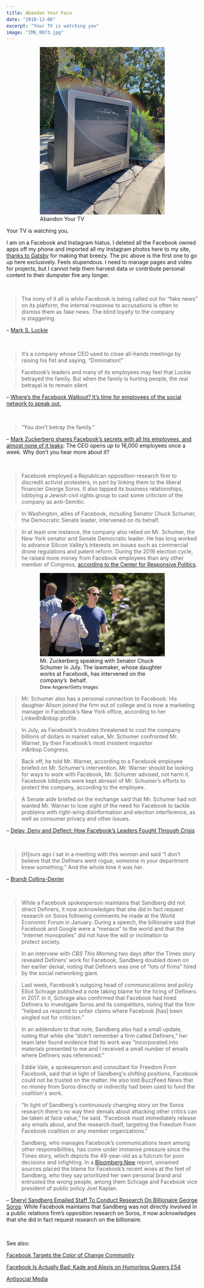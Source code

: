 ```yaml
---
title: Abandon Your Face
date: "2018-12-06"
excerpt: "Your TV is watching you"
image: "IMG_0073.jpg"
---
```


<div style="max-width: 408px; margin: 0 auto"><figure>
<img src="IMG_0073.jpg"
     alt="Abandon Your TV" /><br />
<figcaption>
 Abandon Your TV
</figcaption>
</figure></div>

Your TV is watching&nbsp;you.

I am on a Facebook and Instagram hiatus. I deleted all the Facebook owned apps
off my phone and imported all my Instagram photos here to my site,
[thanks to Gatsby](/credits/) for making that breezy. The pic above is the first
one to go up here exclusively. Feels stupendous. I need to manage pages and
video for projects, but I cannot help them harvest data or contribute
personal content to their dumpster fire any&nbsp;longer.

<br />


> The irony of it all is while Facebook is being called out for “fake news” on its platform, the internal response to accusations is often to dismiss them as fake news. The blind loyalty to the company is&nbsp;staggering.

– [Mark S. Luckie](https://twitter.com/marksluckie/status/1068228843322920960)

<br />

> It’s a company whose CEO used to close all-hands meetings by raising his fist and saying,&nbsp;“Domination!”

> Facebook’s leaders and many of its employees may feel that Luckie betrayed the family. But when the family is hurting people, the real betrayal is to remain&nbsp;silent.

– [Where’s the Facebook Walkout? It’s time for employees of the social network to speak&nbsp;out.](https://slate.com/technology/2018/11/facebook-workers-should-speak-up-about-their-company-right-now.html)

<br />

> “You don’t betray the&nbsp;family.”

– [Mark Zuckerberg shares Facebook’s secrets with all his employees, and almost none of it leaks](https://www.recode.net/2017/1/5/13987714/mark-zuckerberg-facebook-qa-weekly): The CEO opens up to 16,000 employees once a week. Why don’t you hear more about&nbsp;it?

<br />

> Facebook employed a Republican opposition-research firm to discredit activist protesters, in part by linking them to the liberal financier George Soros. It also tapped its business relationships, lobbying a Jewish civil rights group to cast some criticism of the company as&nbsp;anti-Semitic.

> In Washington, allies of Facebook, including Senator Chuck Schumer, the Democratic Senate leader, intervened on its&nbsp;behalf.

> In at least one instance, the company also relied on Mr. Schumer, the New York senator and Senate Democratic leader. He has long worked to advance Silicon Valley’s interests on issues such as commercial drone regulations and patent reform. During the 2016 election cycle, he raised more money from Facebook employees than any other member of Congress, [according to the Center for Responsive&nbsp;Politics](https://www.opensecrets.org/orgs/toprecips.php?id=D000033563&type=P&sort=A&cycle=2016).

<div style="max-width: 408px; margin: 0 auto"><figure>
<img src="merlin_141182193_5f23f285-d744-4e14-868e-ae8566b026cc-jumbo-100.jpg"
     alt="Zuckerberg speaking with Schumer" /><br />
<figcaption>
Mr. Zuckerberg speaking with Senator Chuck Schumer in July. The lawmaker, whose daughter works at Facebook, has intervened on the company’s&nbsp&nbsp;behalf.<br />
<small>Drew&nbsp;Angerer/Getty&nbsp;Images</small></figcaption>
</figure></div>

> Mr. Schumer also has a personal connection to Facebook: His daughter Alison joined the firm out of college and is now a marketing manager in Facebook’s New York office, according to her LinkedIn&nbsp&nbsp;profile.

> In July, as Facebook’s troubles threatened to cost the company billions of dollars in market value, Mr. Schumer confronted Mr. Warner, by then Facebook’s most insistent inquisitor in&nbsp&nbsp;Congress.

> Back off, he told Mr. Warner, according to a Facebook employee briefed on Mr. Schumer’s intervention. Mr. Warner should be looking for ways to work with Facebook, Mr. Schumer advised, not harm it. Facebook lobbyists were kept abreast of Mr. Schumer’s efforts to protect the company, according to the&nbsp;employee.

> A Senate aide briefed on the exchange said that Mr. Schumer had not wanted Mr. Warner to lose sight of the need for Facebook to tackle problems with right-wing disinformation and election interference, as well as consumer privacy and other&nbsp;issues.

– [Delay, Deny and Deflect: How Facebook’s Leaders Fought Through&nbsp;Crisis](https://www.nytimes.com/2018/11/14/technology/facebook-data-russia-election-racism.html)

<br />

> [H]ours ago I sat in a meeting with this woman and said “I don’t believe that the Definers went rogue, someone in your department knew something.” And the whole time it was&nbsp;her.

– [Brandi Collins-Dexter](https://twitter.com/BrandingBrandi/status/1068343309024714752)

<br />

> While a Facebook spokesperson maintains that Sandberg did not direct Definers, it now acknowledges that she did in fact request research on Soros following comments he made at the World Economic Forum in January. During a speech, the billionaire said that Facebook and Google were a “menace” to the world and that the “internet monopolies” did not have the will or inclination to protect&nbsp;society.

> In an interview with *CBS This Morning* two days after the Times story revealed Definers’ work for Facebook, Sandberg doubled down on her earlier denial, noting that Definers was one of “lots of firms” hired by the social networking&nbsp;giant.

> Last week, Facebook’s outgoing head of communications and policy Elliot Schrage published a note taking blame for the hiring of Definers in 2017. In it, Schrage also confirmed that Facebook had hired Definers to investigate Soros and its competitors, noting that the firm “helped us respond to unfair claims where Facebook [has] been singled out for&nbsp;criticism.”

> In an addendum to that note, Sandberg also had a small update, noting that while she “didn’t remember a firm called Definers,” her team later found evidence that its work was “incorporated into materials presented to me and I received a small number of emails where Definers was&nbsp;referenced.”

> Eddie Vale, a spokesperson and consultant for Freedom From Facebook, said that in light of Sandberg's shifting positions, Facebook could not be trusted on the matter. He also told BuzzFeed News that no money from Soros directly or indirectly had been used to fund the coalition's&nbsp;work.

> “In light of Sandberg's continuously changing story on the Soros research there's no way their denials about attacking other critics can be taken at face value,” he said. “Facebook must immediately release any emails about, and the research itself, targeting the Freedom From Facebook coalition or any member&nbsp;organizations.”

> Sandberg, who manages Facebook’s communications team among other responsibilities, has come under immense pressure since the Times story, which depicts the 49-year-old as a fulcrum for poor decisions and infighting. In a [Bloomberg New](https://www.bloomberg.com/news/articles/2018-11-26/facebook-s-sheryl-sandberg-is-tainted-by-crisis-after-crisis) report, unnamed sources placed the blame for Facebook’s recent woes at the feet of Sandberg, who they say prioritized her own personal brand and entrusted the wrong people, among them Schrage and Facebook vice president of public policy Joel&nbsp;Kaplan.

– [Sheryl Sandberg Emailed Staff To Conduct Research On Billionaire George Soros](https://www.buzzfeednews.com/article/ryanmac/emails-show-sheryl-sandberg-aware-facebooks-definers-george): While Facebook maintains that Sandberg was not directly involved in a public relations firm’s opposition research on Soros, it now acknowledges that she did in fact request research on the&nbsp;billionaire.

<br />

See also:

[Facebook Targets the Color of Change&nbsp;Community](https://www.veteranstoday.com/2018/11/18/facebook-targets-the-color-of-change-community/)

[Facebook Is Actually Bad: Kade and Alexis on Humorless Queers&nbsp;E54](https://www.humorlessqueers.com/2018/12/06/facebook-is-actually-bad-e54/)

[Antisocial Media](/antisocial-media/)
